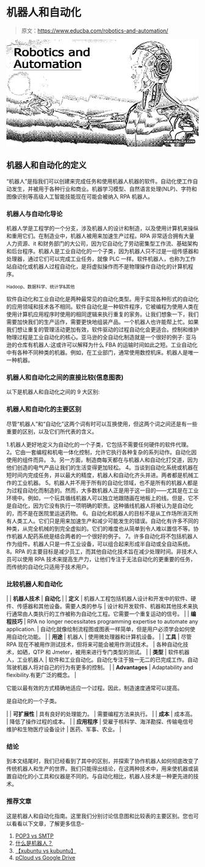# 机器人和自动化

> 原文：<https://www.educba.com/robotics-and-automation/>

![Robotics and Automation](img/0cbeb198da953c64f49e809fb542c119.png)



## 机器人和自动化的定义

“机器人”是指我们可以创建来完成任务和使用机器人机器的软件。自动化使工作自动发生，并被用于各种行业和商业。机器学习模型、自然语言处理(NLP)、字符和图像识别等高级人工智能技能现在可能会被纳入 RPA 机器人。

### 机器人与自动化导论

机器人学是工程学的一个分支，涉及机器人的设计和制造，以及使用计算机来操纵和重用它们。在制造业中，机器人被用来加速生产过程。RPA 非常适合拥有大量人力资源、it 和财务部门的大公司，因为它自动化了劳动密集型工作流、基础架构和后台程序。机器人是工业自动化的一个子类，因为机器人只不过是一组传感器和处理器，通过它们可以完成工业任务，就像 PLC 一样。软件机器人，也称为工作站自动化或机器人过程自动化，是将虚拟操作而不是物理操作自动化的计算机程序。

<small>Hadoop、数据科学、统计学&其他</small>

软件自动化和工业自动化是两种最常见的自动化类型。用于实现各种形式的自动化的应用领域和技术各不相同。软件自动化是一种软件程序，它被编程为使用人类在使用计算机应用程序时使用的相同逻辑来执行重复的家务。让我们想象一下，我们需要加快我们的生产运作，需要更快地组装产品。一个机器人也许能帮上忙。如果我们想让重复的管理活动更加有效，软件驱动的过程自动化会更适合。控制和维护物理过程是工业自动化的核心。亚马逊的全自动化制造就是一个很好的例子:
亚马逊的仓库有机器人:这或许可以解释为什么 FBA 的运输时间如此之短。工业自动化中有各种不同种类的机器。例如，在工业部门，通常使用数控机床。机器人是唯一一种机器。

### 机器人和自动化之间的直接比较(信息图表)

以下是机器人和自动化之间的 9 大区别:

### 机器人和自动化的主要区别

尽管“机器人”和“自动化”这两个词有时可以互换使用，但这两个词之间还是有一些重要的区别，以及它们所代表的含义。

1.机器人更好地定义为自动化的一个子类，它包括不需要任何硬件的软件代理。
2。它由一套编程和机电一体化控制，允许它执行各种复杂的系列动作。自动化因使用的组件而异。
3。另一方面，制造商每天都在与机器人和自动化打交道，因为他们创造的电气产品让我们的生活变得更加轻松。
4。当谈到自动化系统或机器在短时间内完成任务，并以最大的精度，机器人和自动化齐头并进。两者都是机械工作的工业机器。
5。机器人并不用于所有的自动化领域，也不是所有的机器人都是为过程自动化而制造的。然而，大多数机器人正是用于这一目的——尤其是在工业环境中。例如，一个玩具循线机器人可以独立地跟随画在地板上的线。但是，它不是自动化，因为它没有执行一项明确的职责。这种循线机器人将被认为是自动化的，而不是在医院里运送药物。
6。自动化和机器人的目标不是从工作场所消灭所有人类工人。它们只是用来加速生产和减少可能发生的错误。自动化有许多不同的种类，从完全机械的到完全虚拟的。它们的难度也从简单到令人难以置信不等。协作机器人配药系统是结合两者的一个很好的例子。
7。许多自动化将不包括机器人作为组件。机器人只是一件工业设备，可以组合起来形成半自动或全自动系统。
8。RPA 的主要目标是减少员工，而其他自动化技术旨在减少处理时间。非技术人员可以使用 RPA 技术来提高生产力，让他们专注于无法自动化的更重要的任务，而传统的自动化只适用于技术用户。

### 比较机器人和自动化

|  | **机器人技术** | **自动化** |
| **定义** | 机器人工程包括机器人设计和开发中的软件、硬件、传感器和其他设备。需要人类的参与 | 设计和开发软件、机器和其他技术来执行通常由人类执行的工作被称为自动化工程。它需要一个重复运动的信号。 |
| **编程技巧** | RPA no longer necessitates programming expertise to automate any application. | 自动化就像绘制流程图或图表一样简单，但是用户必须学会如何使用自动化功能。 |
| **用途** | 机器人 | 使用微处理器和计算机设备。 |
| **工具** | 尽管 RPA 现在不被用作测试技术，但将来可能会被用作测试技术。 | 各种自动化技术，如硒，QTP 和 Jmeter，被用来进行专门类型的测试。 |
| **类型** | 软件机器人，工业机器人 | 软件和工业自动化。自动化专注于独一无二的已完成工作。自动驾驶机器人将对自己的行为有更多的控制。 |
| **Advantages** | Adaptability and flexibility.有更广泛的概念。 | 

它能以最有效的方式精确地适应一个过程。因此，制造速度通常可以提高。

是自动化的一个子类。

 |
| **可扩展性** | 具有良好的处理能力。 | 需要编程方法来执行。 |
| **成本** | 成本高。 | 降低了操作过程的成本。 |
| **应用程序** | 受雇于核科学、海洋勘探、传输电信号维护和生物医疗设备设计 | 医药、军事、农业。 |

### 结论

到本文结尾时，我们已经看到了其中的区别，并探索了协作机器人如何彻底改变了传统机器人和生产的世界。我们只能得出结论，在这两种技术中，用来使机器或装置自动化的小工具和仪器是不同的。与自动化相比，机器人技术是一种更先进的技术。

### 推荐文章

这是机器人和自动化指南。这里我们分别讨论信息图和比较表的主要区别。您也可以看看以下文章，了解更多信息–

1.  [POP3 vs SMTP](https://www.educba.com/pop3-vs-smtp/)
2.  [什么是机器人？](https://www.educba.com/what-is-robotics/)
3.  [【xubuntu vs kubuntu】](https://www.educba.com/xubuntu-vs-kubuntu/)
4.  [pCloud vs Google Drive](https://www.educba.com/pcloud-vs-google-drive/)






